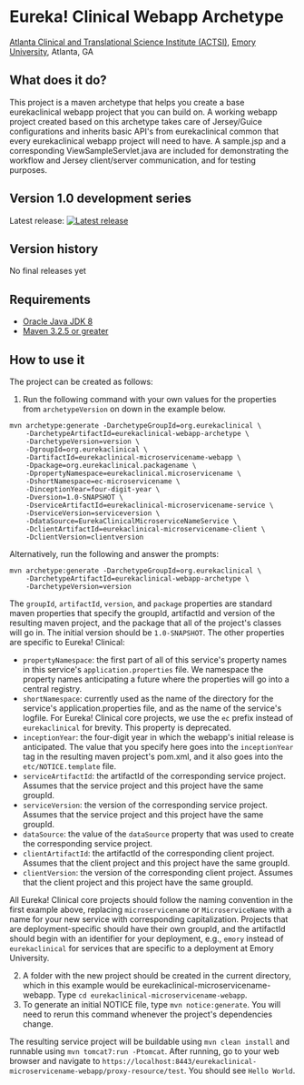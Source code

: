 # Eureka! Clinical Webapp Archetype
[Atlanta Clinical and Translational Science Institute (ACTSI)](http://www.actsi.org), [Emory University](http://www.emory.edu), Atlanta, GA

## What does it do?
This project is a maven archetype that helps you create a base eurekaclinical webapp project that you can build on.
A working webapp project created based on this archetype takes care of Jersey/Guice configurations and inherits basic API's from eurekaclinical common that every eurekaclinical webapp project will need to have. A sample.jsp and a corresponding ViewSampleServlet.java are included for demonstrating the workflow and Jersey client/server communication, and for testing purposes. 

## Version 1.0 development series
Latest release: [![Latest release](https://maven-badges.herokuapp.com/maven-central/org.eurekaclinical/eurekaclinical-webapp-archetype/badge.svg)](https://maven-badges.herokuapp.com/maven-central/org.eurekaclinical/eurekaclinical-webapp-archetype)

## Version history
No final releases yet

## Requirements
* [Oracle Java JDK 8](http://www.oracle.com/technetwork/java/javase/overview/index.html)
* [Maven 3.2.5 or greater](https://maven.apache.org)

## How to use it
The project can be created as follows:

1) Run the following command with your own values for the properties from `archetypeVersion` on down in the example below.
```
mvn archetype:generate -DarchetypeGroupId=org.eurekaclinical \
    -DarchetypeArtifactId=eurekaclinical-webapp-archetype \
    -DarchetypeVersion=version \
    -DgroupId=org.eurekaclinical \
    -DartifactId=eurekaclinical-microservicename-webapp \
    -Dpackage=org.eurekaclinical.packagename \
    -DpropertyNamespace=eurekaclinical.microservicename \
    -DshortNamespace=ec-microservicename \
    -DinceptionYear=four-digit-year \
    -Dversion=1.0-SNAPSHOT \
    -DserviceArtifactId=eurekaclinical-microservicename-service \
    -DserviceVersion=serviceversion \
    -DdataSource=EurekaClinicalMicroserviceNameService \
    -DclientArtifactId=eurekaclinical-microservicename-client \
    -DclientVersion=clientversion
```
Alternatively, run the following and answer the prompts:
```
mvn archetype:generate -DarchetypeGroupId=org.eurekaclinical \
    -DarchetypeArtifactId=eurekaclinical-webapp-archetype \
    -DarchetypeVersion=version
```
The `groupId`, `artifactId`, `version`, and `package` properties are standard maven properties that specify the groupId,
artifactId and version of the resulting maven project, and the package that all of the project's classes will go in.
The initial version should be `1.0-SNAPSHOT`. The other properties are specific to Eureka! Clinical:
* `propertyNamespace`: the first part of all of this service's property names in this service's `application.properties`
file. We namespace the property names anticipating a future where the properties will go into a central registry.
* `shortNamespace`: currently used as the name of the directory for the service's application.properties file, and
as the name of the service's logfile. For Eureka! Clinical core projects, we use the `ec` prefix instead of
`eurekaclinical` for brevity. This property is deprecated.
* `inceptionYear`: the four-digit year in which the webapp's initial release is anticipated. The value that you
specify here goes into the `inceptionYear` tag in the resulting maven project's pom.xml, and it also goes into the
`etc/NOTICE.template` file.
* `serviceArtifactId`: the artifactId of the corresponding service project. Assumes that the service project and this 
project have the same groupId.
* `serviceVersion`: the version of the corresponding service project. Assumes that the service project and this 
project have the same groupId.
* `dataSource`: the value of the `dataSource` property that was used to create the corresponding service project.
* `clientArtifactId`: the artifactId of the corresponding client project. Assumes that the client project and this 
project have the same groupId.
* `clientVersion`: the version of the corresponding client project. Assumes that the client project and this 
project have the same groupId.

All Eureka! Clinical core projects should follow the naming convention in the first example above, 
replacing `microservicename` or `MicroserviceName` with a name for your new service with corresponding capitalization.
Projects that are deployment-specific should have their own groupId, and the artifactId should begin with an identifier
for your deployment, e.g., `emory` instead of `eurekaclinical` for services that are specific to a deployment at
Emory University. 

2) A folder with the new project should be created in the current directory, which in this example would be 
eurekaclinical-microservicename-webapp. Type `cd eurekaclinical-microservicename-webapp`.
3) To generate an initial NOTICE file, type `mvn notice:generate`. You will need to rerun this command whenever 
the project's dependencies change.

The resulting service project will be buildable using `mvn clean install` and runnable using `mvn tomcat7:run -Ptomcat`. 
After running, go to your web browser and navigate to `https://localhost:8443/eurekaclinical-microservicename-webapp/proxy-resource/test`. 
You should see `Hello World`.
